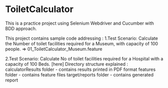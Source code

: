 # ToiletCalculator
This is a practice project using Selenium Webdriver and Cucumber with BDD approach.

This project contains sample code addressing :
1.Test Scenario: Calculate the Number of toilet facilities required for a Museum, with capacity of 100 people.
=> 01_ToiletCalculator_Museum.feature

2.Test Scenario: Calculate No of toilet facilities required for a Hospital with a capacity of 100 Beds. [here]
Directory structure explained :
calculatorResults folder - contains results printed in PDF format
features folder - contains feature files
target/reports folder - contains generated report
